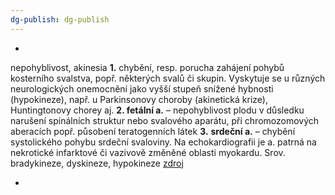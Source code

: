 ```yaml
---
dg-publish: dg-publish
---
```

+
nepohyblivost, akinesia **1.** chybění, resp. porucha zahájení pohybů kosterního svalstva, popř. některých svalů či skupin. Vyskytuje se u různých neurologických onemocnění jako vyšší stupeň snížené hybnosti (hypokineze), např. u Parkinsonovy choroby (akinetická krize), Huntingtonovy chorey aj. **2. fetální a.** – nepohyblivost plodu v důsledku narušení spinálních struktur nebo svalového aparátu, při chromozomových aberacích popř. působení teratogenních látek **3.** **srdeční a.** – chybění systolického pohybu srdeční svaloviny. Na echokardiografii je a. patrná na nekrotické infarktové či vazivově změněné oblasti myokardu. Srov. bradykineze, dyskineze, hypokineze 
[zdroj](https://lekarske.slovniky.cz/lexikon-pojem/akineze-akinezie)

+